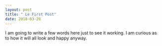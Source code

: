 ```yaml
---
layout: post
title: " Le First Post"
date: 2018-03-28
---
```

I am going to write a few words here just to see it working. I am curious as to how it will all look and happy anyway.
